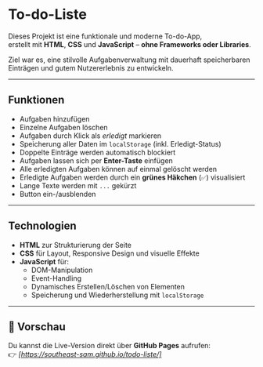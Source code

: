 # To-do-Liste

Dieses Projekt ist eine funktionale und moderne To-do-App,  
erstellt mit **HTML**, **CSS** und **JavaScript** – **ohne Frameworks oder Libraries**.

Ziel war es, eine stilvolle Aufgabenverwaltung mit dauerhaft speicherbaren Einträgen und gutem Nutzererlebnis zu entwickeln.

---

## Funktionen

- Aufgaben hinzufügen
- Einzelne Aufgaben löschen
- Aufgaben durch Klick als _erledigt_ markieren
- Speicherung aller Daten im `localStorage` (inkl. Erledigt-Status)
- Doppelte Einträge werden automatisch blockiert
- Aufgaben lassen sich per **Enter-Taste** einfügen
- Alle erledigten Aufgaben können auf einmal gelöscht werden
- Erledigte Aufgaben werden durch ein **grünes Häkchen** (`✅`) visualisiert
- Lange Texte werden mit `...` gekürzt
- Button ein-/ausblenden

---

## Technologien

- **HTML** zur Strukturierung der Seite
- **CSS** für Layout, Responsive Design und visuelle Effekte
- **JavaScript** für:
  - DOM-Manipulation
  - Event-Handling
  - Dynamisches Erstellen/Löschen von Elementen
  - Speicherung und Wiederherstellung mit `localStorage`

---

## 🚀 Vorschau

Du kannst die Live-Version direkt über **GitHub Pages** aufrufen:  
👉 _[https://southeast-sam.github.io/todo-liste/]_
